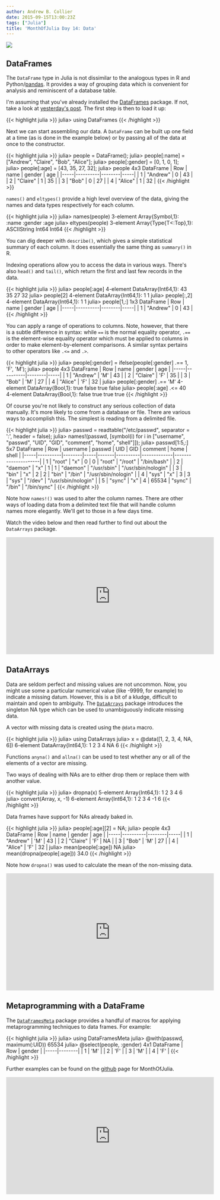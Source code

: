 ```yaml
---
author: Andrew B. Collier
date: 2015-09-15T13:00:23Z
tags: ["Julia"]
title: 'MonthOfJulia Day 14: Data'
---
```


<!--more-->

<img src="/img/2015/09/Julia-Logo-DataFrame.png" >

## DataFrames

The `DataFrame` type in Julia is not dissimilar to the analogous types in R and Python/[pandas](http://pandas.pydata.org/). It provides a way of grouping data which is convenient for analysis and reminiscent of a database table.

I'm assuming that you've already installed the [DataFrames](http://juliadata.github.io/DataFrames.jl/latest/) package. If not, take a look at [yesterday's post](http://www.exegetic.biz/blog/2015/09/monthofjulia-day-13-packages/). The first step is then to load it up:

{{< highlight julia >}}
julia> using DataFrames
{{< /highlight >}}

Next we can start assembling our data. A `DataFrame` can be built up one field at a time (as is done in the example below) or by passing all of the data at once to the constructor.

{{< highlight julia >}}
julia> people = DataFrame();
julia> people[:name] = ["Andrew", "Claire", "Bob", "Alice"];
julia> people[:gender] = [0, 1, 0, 1];
julia> people[:age] = [43, 35, 27, 32];
julia> people
4x3 DataFrame
| Row | name     | gender | age |
|-----|----------|--------|-----|
| 1   | "Andrew" | 0      | 43  |
| 2   | "Claire" | 1      | 35  |
| 3   | "Bob"    | 0      | 27  |
| 4   | "Alice"  | 1      | 32  |
{{< /highlight >}}

`names()` and `eltypes()` provide a high level overview of the data, giving the names and data types respectively for each column.

{{< highlight julia >}}
julia> names(people)
3-element Array{Symbol,1}:
 :name
 :gender
 :age
julia> eltypes(people)
3-element Array{Type{T<:Top},1}:
 ASCIIString
 Int64
 Int64
{{< /highlight >}}

You can dig deeper with `describe()`, which gives a simple statistical summary of each column. It does essentially the same thing as `summary()` in R.

Indexing operations allow you to access the data in various ways. There's also `head()` and `tail()`, which return the first and last few records in the data.

{{< highlight julia >}}
julia> people[:age]
4-element DataArray{Int64,1}:
 43
 35
 27
 32
julia> people[2]
4-element DataArray{Int64,1}:
 1
 1
julia> people[:,2]
4-element DataArray{Int64,1}:
 1
 1
julia> people[1,:]
1x3 DataFrame
| Row | name     | gender | age |
|-----|----------|--------|-----|
| 1   | "Andrew" | 0      | 43  |
{{< /highlight >}}

You can apply a range of operations to columns. Note, however, that there is a subtle difference in syntax: while `==` is the normal equality operator, `.==` is the element-wise equality operator which must be applied to columns in order to make element-by-element comparisons. A similar syntax pertains to other operators like `.<=` and `.>`.

{{< highlight julia >}}
julia> people[:gender] = ifelse(people[:gender] .== 1, 'F', 'M');
julia> people
4x3 DataFrame
| Row | name     | gender | age |
|-----|----------|--------|-----|
| 1   | "Andrew" | 'M'    | 43  |
| 2   | "Claire" | 'F'    | 35  |
| 3   | "Bob"    | 'M'    | 27  |
| 4   | "Alice"  | 'F'    | 32  |
julia> people[:gender] .== 'M'
4-element DataArray{Bool,1}:
 true
 false
 true
 false
julia> people[:age] .<= 40
4-element DataArray{Bool,1}:
 false
 true
 true
 true
{{< /highlight >}}

Of course you're not likely to construct any serious collection of data manually. It's more likely to come from a database or file. There are various ways to accomplish this. The simplest is reading from a delimited file.

{{< highlight julia >}}
julia> passwd = readtable("/etc/passwd", separator = ':', header = false);
julia> names!(passwd, [symbol(i) for i in ["username", "passwd", "UID", "GID",
                                           "comment", "home", "shell"]]);
julia> passwd[1:5,:]
5x7 DataFrame
| Row | username | passwd | UID | GID   | comment  | home        | shell               |
|-----|----------|--------|-----|-------|----------|-------------|---------------------|
| 1   | "root"   | "x"    | 0   | 0     | "root"   | "/root"     | "/bin/bash"         |
| 2   | "daemon" | "x"    | 1   | 1     | "daemon" | "/usr/sbin" | "/usr/sbin/nologin" |
| 3   | "bin"    | "x"    | 2   | 2     | "bin"    | "/bin"      | "/usr/sbin/nologin" |
| 4   | "sys"    | "x"    | 3   | 3     | "sys"    | "/dev"      | "/usr/sbin/nologin" |
| 5   | "sync"   | "x"    | 4   | 65534 | "sync"   | "/bin"      | "/bin/sync"         |
{{< /highlight >}}

Note how `names!()` was used to alter the column names. There are other ways of loading data from a delimited text file that will handle column names more elegantly. We'll get to those in a few days time.

Watch the video below and then read further to find out about the `DataArrays` package.

<iframe width="560" height="315" src="https://www.youtube.com/embed/XRClA5YLiIc" frameborder="0" allowfullscreen></iframe>

## DataArrays

Data are seldom perfect and missing values are not uncommon. Now, you might use some a particular numerical value (like -9999, for example) to indicate a missing datum. However, this is a bit of a kludge, difficult to maintain and open to ambiguity. The [`DataArrays`](https://github.com/JuliaStats/DataArrays.jl) package introduces the singleton NA type which can be used to unambiguously indicate missing data.

A vector with missing data is created using the `@data` macro.

{{< highlight julia >}}
julia> using DataArrays
julia> x = @data([1, 2, 3, 4, NA, 6])
6-element DataArray{Int64,1}:
 1
 2
 3
 4
 NA
 6
{{< /highlight >}}

Functions `anyna()` and `allna()` can be used to test whether any or all of the elements of a vector are missing.

Two ways of dealing with NAs are to either drop them or replace them with another value.

{{< highlight julia >}}
julia> dropna(x)
5-element Array{Int64,1}:
 1
 2
 3
 4
 6
julia> convert(Array, x, -1)
6-element Array{Int64,1}:
 1
 2
 3
 4
 -1
 6
{{< /highlight >}}

Data frames have support for NAs already baked in.

{{< highlight julia >}}
julia> people[:age][2] = NA;
julia> people
4x3 DataFrame
| Row | name     | gender | age |
|-----|----------|--------|-----|
| 1   | "Andrew" | 'M'    | 43  |
| 2   | "Claire" | 'F'    | NA  |
| 3   | "Bob"    | 'M'    | 27  |
| 4   | "Alice"  | 'F'    | 32  |
julia> mean(people[:age])
NA
julia> mean(dropna(people[:age]))
34.0
{{< /highlight >}}

Note how `dropna()` was used to calculate the mean of the non-missing data.

<iframe width="560" height="315" src="https://www.youtube.com/embed/elBmK-6s6bo" frameborder="0" allowfullscreen></iframe>

## Metaprogramming with a DataFrame

The [`DataFramesMeta`](https://github.com/JuliaStats/DataFramesMeta.jl) package provides a handful of macros for applying metaprogramming techniques to data frames. For example:

{{< highlight julia >}}
julia> using DataFramesMeta
julia> @with(passwd, maximum(:UID))
65534
julia> @select(people, :gender)
4x1 DataFrame
| Row | gender |
|-----|--------|
| 1   | 'M'    |
| 2   | 'F'    |
| 3   | 'M'    |
| 4   | 'F'    |
{{< /highlight >}}

Further examples can be found on the [github](https://github.com/DataWookie/MonthOfJulia) page for MonthOfJulia.

<iframe width="560" height="315" src="https://www.youtube.com/embed/QLWhsZ3yzBk" frameborder="0" allowfullscreen></iframe>
